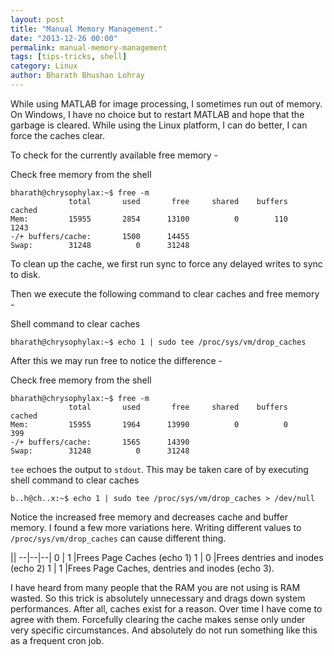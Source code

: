 ```yaml
---
layout: post
title: "Manual Memory Management."
date: "2013-12-26 00:00"
permalink: manual-memory-management
tags: [tips-tricks, shell]
category: Linux
author: Bharath Bhushan Lohray
---
```


While using MATLAB for image processing, I sometimes run out of memory. On Windows, I have no choice but to restart MATLAB and hope that the garbage is cleared. While using the Linux platform, I can do better, I can force the caches clear.

To check for the currently available free memory -

Check free memory from the shell
```
bharath@chrysophylax:~$ free -m
             total       used       free     shared    buffers     cached
Mem:         15955       2854      13100          0        110       1243
-/+ buffers/cache:       1500      14455
Swap:        31248          0      31248
```

To clean up the cache, we first run sync to force any delayed writes to sync to disk.

Then we execute the following command to clear caches and free memory -

Shell command to clear caches

```
bharath@chrysophylax:~$ echo 1 | sudo tee /proc/sys/vm/drop_caches
```


After this we may run free to notice the difference -

Check free memory from the shell

```
bharath@chrysophylax:~$ free -m
             total       used       free     shared    buffers     cached
Mem:         15955       1964      13990          0          0        399
-/+ buffers/cache:       1565      14390
Swap:        31248          0      31248
```

`tee` echoes the output to `stdout`. This may be taken care of by executing shell command to clear caches


```
b..h@ch..x:~$ echo 1 | sudo tee /proc/sys/vm/drop_caches > /dev/null
```

Notice the increased free memory and decreases cache and buffer memory. I found a few more variations here. Writing different values to `/proc/sys/vm/drop_caches` can cause different thing.

||
--|--|--|
0	| 1	|Frees Page Caches (echo 1)
1	| 0	|Frees dentries and inodes (echo 2)
1	| 1	|Frees Page Caches, dentries and inodes (echo 3).



I have heard from many people that the RAM you are not using is RAM wasted. So this trick is absolutely unnecessary and drags down system performances. After all, caches exist for a reason. Over time I have come to agree with them. Forcefully clearing the cache makes sense only under very specific circumstances. And absolutely do not run something like this as a frequent cron job.
